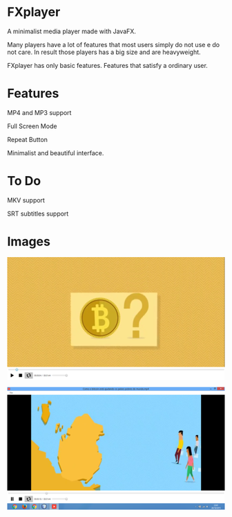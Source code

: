 # FXplayer

A minimalist media player made with JavaFX.

Many players have a lot of features that most users simply do not use e do not care.
In result those players has a big size and are heavyweight.

FXplayer has only basic features. Features that satisfy a ordinary user.

# Features

MP4 and MP3 support

Full Screen Mode

Repeat Button

Minimalist and beautiful interface.

# To Do

MKV support

SRT subtitles support

# Images

![FXplayer](https://github.com/edgarpf/FXplayer/blob/master/FXplayer/src/full.png "FXplayer")

![FXplayer](https://github.com/edgarpf/FXplayer/blob/master/FXplayer/src/window.png "FXplayer")
